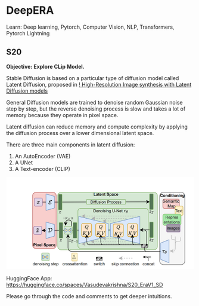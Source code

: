 # DeepERA
Learn: Deep learning, Pytorch, Computer Vision, NLP, Transformers, Pytorch Lightning

## S20
**Objective: Explore CLip Model.**

Stable Diffusion is based on a particular type of diffusion model called Latent Diffusion, proposed in [! High-Resolution Image synthesis with Latent Diffusion models](https://arxiv.org/abs/2112.10752)

General Diffusion models are trained to denoise random Gaussian noise step by step, but the reverse denoising process is slow and takes a lot of memory because they operate in pixel space. 

Latent diffusion can reduce memory and compute complexity by applying the diffusion process over a lower dimensional latent space. 

There are three main components in latent diffusion:

1. An AutoEncoder (VAE)
2. A UNet
3. A Text-encoder (CLIP)

![SD Model Architecture](./sd.png)

HuggingFace App: https://huggingface.co/spaces/Vasudevakrishna/S20_EraV1_SD

Please go through the code and comments to get deeper intuitions.